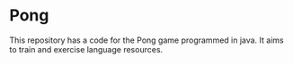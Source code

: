 # Pong
This repository has a code for the Pong game programmed in java. It aims to train and exercise language resources.
